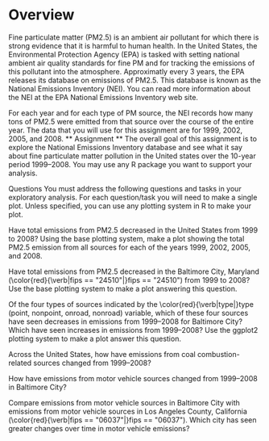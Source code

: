 # Overview

Fine particulate matter (PM2.5) is an ambient air pollutant for which there is strong evidence that it is harmful to human health. In the United States, the Environmental Protection Agency (EPA) is tasked with setting national ambient air quality standards for fine PM and for tracking the emissions of this pollutant into the atmosphere. Approximatly every 3 years, the EPA releases its database on emissions of PM2.5. This database is known as the National Emissions Inventory (NEI). You can read more information about the NEI at the EPA National Emissions Inventory web site.

For each year and for each type of PM source, the NEI records how many tons of PM2.5 were emitted from that source over the course of the entire year. The data that you will use for this assignment are for 1999, 2002, 2005, and 2008.
** Assignment **
The overall goal of this assignment is to explore the National Emissions Inventory database and see what it say about fine particulate matter pollution in the United states over the 10-year period 1999–2008. You may use any R package you want to support your analysis.

Questions
You must address the following questions and tasks in your exploratory analysis. For each question/task you will need to make a single plot. Unless specified, you can use any plotting system in R to make your plot.

Have total emissions from PM2.5 decreased in the United States from 1999 to 2008? Using the base plotting system, make a plot showing the total PM2.5 emission from all sources for each of the years 1999, 2002, 2005, and 2008.

Have total emissions from PM2.5 decreased in the Baltimore City, Maryland (\color{red}{\verb|fips == "24510"|}fips == "24510") from 1999 to 2008? Use the base plotting system to make a plot answering this question.

Of the four types of sources indicated by the \color{red}{\verb|type|}type (point, nonpoint, onroad, nonroad) variable, which of these four sources have seen decreases in emissions from 1999–2008 for Baltimore City? Which have seen increases in emissions from 1999–2008? Use the ggplot2 plotting system to make a plot answer this question.

Across the United States, how have emissions from coal combustion-related sources changed from 1999–2008?

How have emissions from motor vehicle sources changed from 1999–2008 in Baltimore City?

Compare emissions from motor vehicle sources in Baltimore City with emissions from motor vehicle sources in Los Angeles County, California (\color{red}{\verb|fips == "06037"|}fips == "06037"). Which city has seen greater changes over time in motor vehicle emissions?
